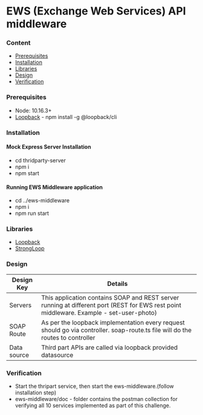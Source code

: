 # EWS (Exchange Web Services) API middleware
### Content
- [Prerequisites](#prerequisites)
- [Installation](#installation)
- [Libraries](#libraries)
- [Design](#design)
- [Verification](#verification)


### Prerequisites
- Node: 10.16.3+
- [Loopback](https://loopback.io/getting-started.html) - npm install -g @loopback/cli

### Installation
#### Mock Express Server Installation
- cd thridparty-server
- npm i
- npm start
#### Running EWS Middleware application
- cd ../ews-middleware
- npm i
- npm run start

### Libraries
- [Loopback](https://loopback.io/)
- [StrongLoop](https://strongloop.com/)

### Design
| Design Key | Details |
| --- | --- |
| Servers | This application contains SOAP and REST server running at different port (REST for EWS rest point middleware. Example - set-user-photo) |
| SOAP Route | As per the loopback implementation every request should go via controller. soap-route.ts file will do the routes to controller |
| Data source | Third part APIs are called via loopback provided datasource |

### Verification
- Start the thripart service, then start the ews-middleware.(follow installation step)
- ews-middleware/doc - folder contains the postman collection for verifying all 10 services implemented as part of this challenge.
